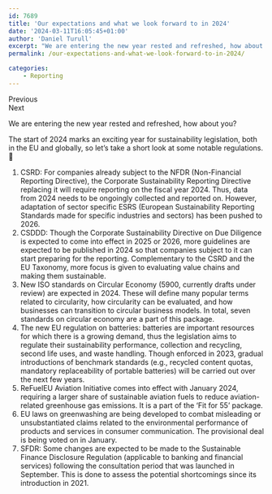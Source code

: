 ```yaml
---
id: 7689
title: 'Our expectations and what we look forward to in 2024'
date: '2024-03-11T16:05:45+01:00'
author: 'Daniel Turull'
excerpt: "We are entering the new year rested and refreshed, how about you?\n\nThe start of 2024 marks an exciting year for sustainability legislation, both in the EU and globally, so let’s take a short look at some notable regulations. 🔮"
permalink: /our-expectations-and-what-we-look-forward-to-in-2024/

categories:
    - Reporting
---
```


Previous  
 Next

We are entering the new year rested and refreshed, how about you?

The start of 2024 marks an exciting year for sustainability legislation, both in the EU and globally, so let’s take a short look at some notable regulations. 🔮

1. CSRD: For companies already subject to the NFDR (Non-Financial Reporting Directive), the Corporate Sustainability Reporting Directive replacing it will require reporting on the fiscal year 2024. Thus, data from 2024 needs to be ongoingly collected and reported on. However, adaptation of sector specific ESRS (European Sustainability Reporting Standards made for specific industries and sectors) has been pushed to 2026.
2. CSDDD: Though the Corporate Sustainability Directive on Due Diligence is expected to come into effect in 2025 or 2026, more guidelines are expected to be published in 2024 so that companies subject to it can start preparing for the reporting. Complementary to the CSRD and the EU Taxonomy, more focus is given to evaluating value chains and making them sustainable.
3. New ISO standards on Circular Economy (5900, currently drafts under review) are expected in 2024. These will define many popular terms related to circularity, how circularity can be evaluated, and how businesses can transition to circular business models. In total, seven standards on circular economy are a part of this package.
4. The new EU regulation on batteries: batteries are important resources for which there is a growing demand, thus the legislation aims to regulate their sustainability performance, collection and recycling, second life uses, and waste handling. Though enforced in 2023, gradual introductions of benchmark standards (e.g., recycled content quotas, mandatory replaceability of portable batteries) will be carried out over the next few years.
5. ReFuelEU Aviation Initiative comes into effect with January 2024, requiring a larger share of sustainable aviation fuels to reduce aviation-related greenhouse gas emissions. It is a part of the ‘Fit for 55’ package.
6. EU laws on greenwashing are being developed to combat misleading or unsubstantiated claims related to the environmental performance of products and services in consumer communication. The provisional deal is being voted on in January.
7. SFDR: Some changes are expected to be made to the Sustainable Finance Disclosure Regulation (applicable to banking and financial services) following the consultation period that was launched in September. This is done to assess the potential shortcomings since its introduction in 2021.